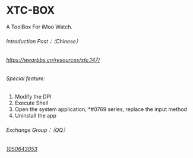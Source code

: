 # XTC-BOX

A ToolBox For iMoo Watch.

###### Introduction Post：（Chinese）

###### https://wearbbs.cn/resources/xtc.147/

###### Special feature:

1. Modify the DPI
2. Execute Shell
3. Open the system application, *#0769 series, replace the input method
4. Uninstall the app

###### Exchange Group：（QQ）

###### [1050643053](https://wearbbs.cn/redirect?to=aHR0cHM6Ly9qcS5xcS5jb20vP193dj0xMDI3JmFtcDtrPU9XSW5HcE9v)
